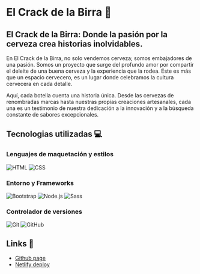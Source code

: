 # El Crack de la Birra 🍻

## El Crack de la Birra: Donde la pasión por la cerveza crea historias inolvidables.

En El Crack de la Birra, no solo vendemos cerveza; somos embajadores de una pasión. Somos un proyecto que surge del profundo amor por compartir el deleite de una buena cerveza y la experiencia que la rodea. Este es más que un espacio cervecero, es un lugar donde celebramos la cultura cervecera en cada detalle.

Aquí, cada botella cuenta una historia única. Desde las cervezas de renombradas marcas hasta nuestras propias creaciones artesanales, cada una es un testimonio de nuestra dedicación a la innovación y a la búsqueda constante de sabores excepcionales.


## Tecnologias utilizadas 💻

### Lenguajes de maquetación y estilos

![HTML](https://img.shields.io/badge/HTML5-E34F26?style=for-the-badge&logo=html5&logoColor=white) ![CSS](https://img.shields.io/badge/CSS3-1572B6?style=for-the-badge&logo=css3&logoColor=white)


### Entorno y Frameworks

![Bootstrap](https://img.shields.io/badge/Bootstrap-563D7C?style=for-the-badge&logo=bootstrap&logoColor=white) ![Node.js](https://img.shields.io/badge/Node.js-43853D?style=for-the-badge&logo=node.js&logoColor=white) ![Sass](https://img.shields.io/badge/Sass-CC6699?style=for-the-badge&logo=sass&logoColor=white)


### Controlador de versiones

![Git](https://img.shields.io/badge/Git-F05032?style=for-the-badge&logo=git&logoColor=white) ![GitHub](https://img.shields.io/badge/GitHub-181717?style=for-the-badge&logo=github&logoColor=white)


## Links 🔗

- [Github page](https://riosgaston.github.io/PreEntrega3-Rios/)
- [Netlify deploy](https://elcrackdelabirra.netlify.app/)